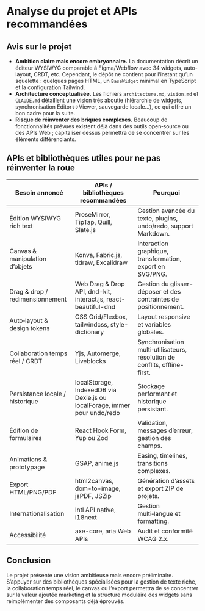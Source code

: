 # Analyse du projet et APIs recommandées

## Avis sur le projet

- **Ambition claire mais encore embryonnaire.** La documentation décrit un éditeur WYSIWYG comparable à Figma/Webflow avec 34 widgets, auto-layout, CRDT, etc. Cependant, le dépôt ne contient pour l’instant qu’un squelette : quelques pages HTML, un `BaseWidget` minimal en TypeScript et la configuration Tailwind.
- **Architecture conceptualisée.** Les fichiers `architecture.md`, `vision.md` et `CLAUDE.md` détaillent une vision très aboutie (hiérarchie de widgets, synchronisation Editor↔Viewer, sauvegarde locale…), ce qui offre un bon cadre pour la suite.
- **Risque de réinventer des briques complexes.** Beaucoup de fonctionnalités prévues existent déjà dans des outils open‑source ou des APIs Web ; capitaliser dessus permettra de se concentrer sur les éléments différenciants.

## APIs et bibliothèques utiles pour ne pas réinventer la roue

| Besoin annoncé | APIs / bibliothèques recommandées | Pourquoi |
| -- | -- | -- |
| Édition WYSIWYG rich text | ProseMirror, TipTap, Quill, Slate.js | Gestion avancée du texte, plugins, undo/redo, support Markdown. |
| Canvas & manipulation d’objets | Konva, Fabric.js, tldraw, Excalidraw | Interaction graphique, transformation, export en SVG/PNG. |
| Drag & drop / redimensionnement | Web Drag & Drop API, dnd-kit, interact.js, react-beautiful-dnd | Gestion du glisser-déposer et des contraintes de positionnement. |
| Auto‑layout & design tokens | CSS Grid/Flexbox, tailwindcss, style-dictionary | Layout responsive et variables globales. |
| Collaboration temps réel / CRDT | Yjs, Automerge, Liveblocks | Synchronisation multi‑utilisateurs, résolution de conflits, offline-first. |
| Persistance locale / historique | localStorage, IndexedDB via Dexie.js ou localForage, immer pour undo/redo | Stockage performant et historique persistant. |
| Édition de formulaires | React Hook Form, Yup ou Zod | Validation, messages d’erreur, gestion des champs. |
| Animations & prototypage | GSAP, anime.js | Easing, timelines, transitions complexes. |
| Export HTML/PNG/PDF | html2canvas, dom-to-image, jsPDF, JSZip | Génération d’assets et export ZIP de projets. |
| Internationalisation | Intl API native, i18next | Gestion multi‑langue et formatting. |
| Accessibilité | axe-core, aria Web APIs | Audit et conformité WCAG 2.x. |

## Conclusion

Le projet présente une vision ambitieuse mais encore préliminaire. S’appuyer sur des bibliothèques spécialisées pour la gestion de texte riche, la collaboration temps réel, le canvas ou l’export permettra de se concentrer sur la valeur ajoutée marketing et la structure modulaire des widgets sans réimplémenter des composants déjà éprouvés.

